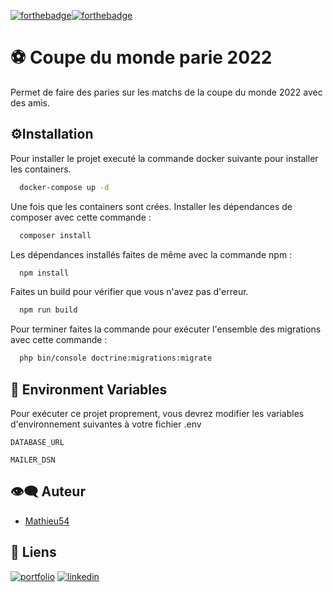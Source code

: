 [![forthebadge](https://forthebadge.com/images/badges/built-with-love.svg)](https://forthebadge.com)[![forthebadge](https://forthebadge.com/images/badges/it-works-why.svg)](https://forthebadge.com)

# ⚽ Coupe du monde parie 2022

Permet de faire des paries sur les matchs de la coupe du monde 2022 avec des amis.

## ⚙️Installation

Pour installer le projet executé la commande docker suivante pour installer les containers.

```bash
  docker-compose up -d
```

Une fois que les containers sont crées. Installer les dépendances de composer avec cette commande :

```bash
  composer install
```

Les dépendances installés faites de même avec la commande npm :

```bash
  npm install
```

Faites un build pour vérifier que vous n'avez pas d'erreur.

```bash
  npm run build
```

Pour terminer faites la commande pour exécuter l'ensemble des migrations avec cette commande :
```bash
  php bin/console doctrine:migrations:migrate
```

## 🌱 Environment Variables

Pour exécuter ce projet proprement, vous devrez modifier les variables d'environnement suivantes à votre fichier .env

`DATABASE_URL`

`MAILER_DSN`

## 👁️‍🗨️ Auteur

- [Mathieu54](https://www.github.com/Mathieu54)

## 🔗 Liens
[![portfolio](https://img.shields.io/badge/mon_portfolio-000?style=for-the-badge&logo=ko-fi&logoColor=white)](https://harmant-mathieu.fr/) [![linkedin](https://img.shields.io/badge/linkedin-0A66C2?style=for-the-badge&logo=linkedin&logoColor=white)](https://fr.linkedin.com/public-profile/in/mathieu-harmant)

